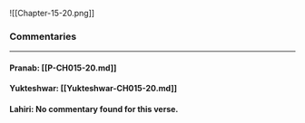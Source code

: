 ![[Chapter-15-20.png]]

### Commentaries

---

#### Pranab: [[P-CH015-20.md]]

#### Yukteshwar: [[Yukteshwar-CH015-20.md]]

#### Lahiri: No commentary found for this verse.
